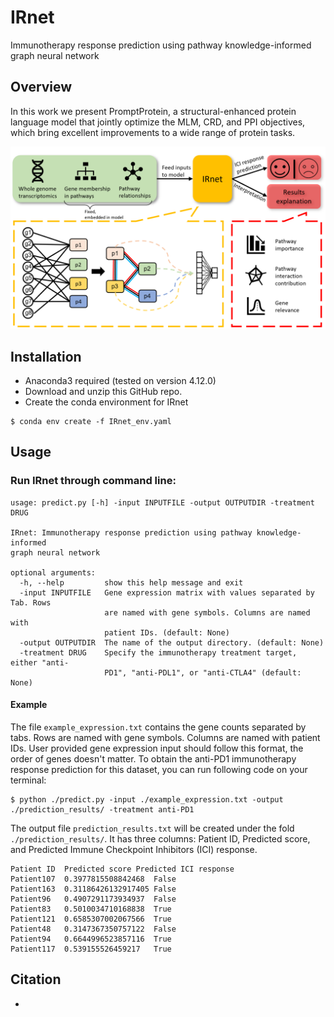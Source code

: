 # IRnet
Immunotherapy response prediction using pathway knowledge-informed graph neural network
## Overview
In this work we present PromptProtein, a structural-enhanced protein language model that jointly optimize the MLM, CRD, and PPI objectives, which bring excellent improvements to a wide range of protein tasks.

![model](./resources/graph.png)
## Installation
- Anaconda3 required (tested on version 4.12.0)
- Download and unzip this GitHub repo.
- Create the conda environment for IRnet
```sehll
$ conda env create -f IRnet_env.yaml 
```
## Usage

### Run IRnet through command line:

```
usage: predict.py [-h] -input INPUTFILE -output OUTPUTDIR -treatment DRUG

IRnet: Immunotherapy response prediction using pathway knowledge-informed
graph neural network

optional arguments:
  -h, --help         show this help message and exit
  -input INPUTFILE   Gene expression matrix with values separated by Tab. Rows
                     are named with gene symbols. Columns are named with
                     patient IDs. (default: None)
  -output OUTPUTDIR  The name of the output directory. (default: None)
  -treatment DRUG    Specify the immunotherapy treatment target, either "anti-
                     PD1", "anti-PDL1", or "anti-CTLA4" (default: None)
```

#### Example

The file `example_expression.txt` contains the gene counts separated by tabs. Rows are named with gene symbols. Columns are named with patient IDs. User provided gene expression input should follow this format, the order of genes doesn't matter.
To obtain the anti-PD1 immunotherapy response prediction for this dataset, you can run following code on your terminal:

```shell
$ python ./predict.py -input ./example_expression.txt -output ./prediction_results/ -treatment anti-PD1
```

The output file `prediction_results.txt` will be created under the fold `./prediction_results/`. It has three columns: Patient ID, Predicted score, and Predicted Immune Checkpoint Inhibitors (ICI) response.

```
Patient ID	Predicted score	Predicted ICI response
Patient107	0.3977815508842468	False
Patient163	0.31186426132917405	False
Patient96	0.4907291173934937	False
Patient83	0.5010034710168838	True
Patient121	0.6585307002067566	True
Patient48	0.3147367350757122	False
Patient94	0.6644996523857116	True
Patient117	0.539155526459217	True
```
## Citation

-  
